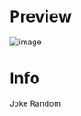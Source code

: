 # Preview #

![image](https://github.com/PYRONstar/py/assets/61857525/d052de7a-5746-446b-9993-7b5b8a579d13)

# Info #

Joke Random
